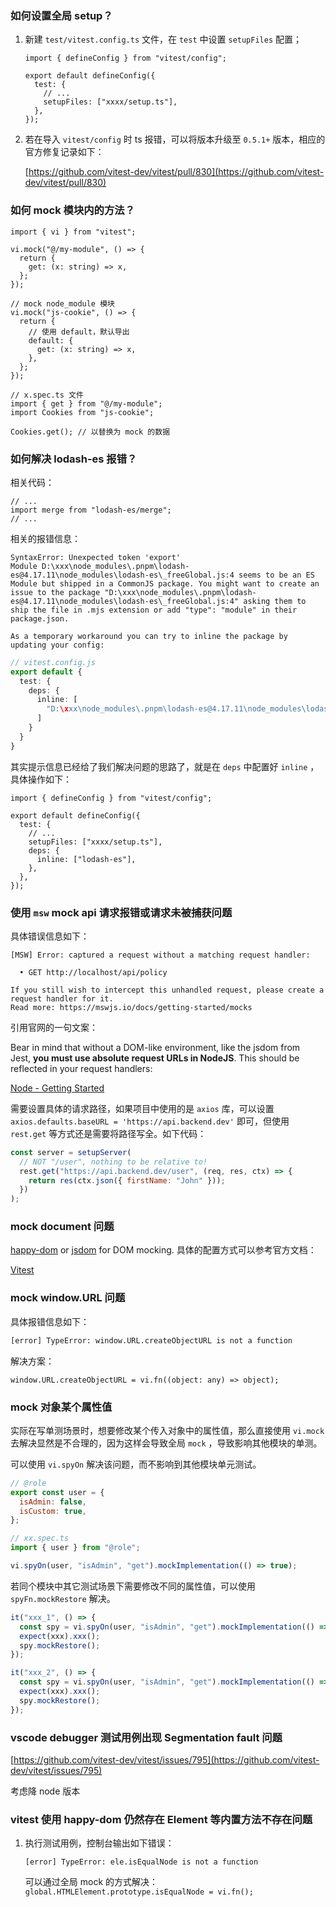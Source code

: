 ### 如何设置全局 setup？

1. 新建 `test/vitest.config.ts` 文件，在 `test` 中设置 `setupFiles` 配置；

   ```tsx
   import { defineConfig } from "vitest/config";

   export default defineConfig({
     test: {
       // ...
       setupFiles: ["xxxx/setup.ts"],
     },
   });
   ```

2. 若在导入 `vitest/config` 时 ts 报错，可以将版本升级至 `0.5.1+` 版本，相应的官方修复记录如下：

   [https://github.com/vitest-dev/vitest/pull/830](https://github.com/vitest-dev/vitest/pull/830)

### 如何 mock 模块内的方法？

```tsx
import { vi } from "vitest";

vi.mock("@/my-module", () => {
  return {
    get: (x: string) => x,
  };
});

// mock node_module 模块
vi.mock("js-cookie", () => {
  return {
    // 使用 default，默认导出
    default: {
      get: (x: string) => x,
    },
  };
});

// x.spec.ts 文件
import { get } from "@/my-module";
import Cookies from "js-cookie";

Cookies.get(); // 以替换为 mock 的数据
```

### 如何解决 lodash-es 报错？

相关代码：

```tsx
// ...
import merge from "lodash-es/merge";
// ...
```

相关的报错信息：

```shell
SyntaxError: Unexpected token 'export'
Module D:\xxx\node_modules\.pnpm\lodash-es@4.17.11\node_modules\lodash-es\_freeGlobal.js:4 seems to be an ES Module but shipped in a CommonJS package. You might want to create an issue to the package "D:\xxx\node_modules\.pnpm\lodash-es@4.17.11\node_modules\lodash-es\_freeGlobal.js:4" asking them to ship the file in .mjs extension or add "type": "module" in their package.json.

As a temporary workaround you can try to inline the package by updating your config:
```

```ts
// vitest.config.js
export default {
  test: {
    deps: {
      inline: [
        "D:\xxx\node_modules\.pnpm\lodash-es@4.17.11\node_modules\lodash-es\_freeGlobal.js:4"
      ]
    }
  }
}
```

其实提示信息已经给了我们解决问题的思路了，就是在 `deps` 中配置好 `inline` ，具体操作如下：

```tsx
import { defineConfig } from "vitest/config";

export default defineConfig({
  test: {
    // ...
    setupFiles: ["xxxx/setup.ts"],
    deps: {
      inline: ["lodash-es"],
    },
  },
});
```

### 使用 `msw` mock api 请求报错或请求未被捕获问题

具体错误信息如下：

```shell
[MSW] Error: captured a request without a matching request handler:

  • GET http://localhost/api/policy

If you still wish to intercept this unhandled request, please create a request handler for it.
Read more: https://mswjs.io/docs/getting-started/mocks
```

引用官网的一句文案：

Bear in mind that without a DOM-like environment, like the jsdom from Jest, **you must use absolute request URLs in NodeJS**. This should be reflected in your request handlers:

[Node - Getting Started](https://mswjs.io/docs/getting-started/integrate/node)

需要设置具体的请求路径，如果项目中使用的是 `axios` 库，可以设置 `axios.defaults.baseURL = 'https://api.backend.dev'` 即可，但使用 `rest.get` 等方式还是需要将路径写全。如下代码：

```jsx
const server = setupServer(
  // NOT "/user", nothing to be relative to!
  rest.get("https://api.backend.dev/user", (req, res, ctx) => {
    return res(ctx.json({ firstName: "John" }));
  })
);
```

### mock document 问题

[happy-dom](https://github.com/capricorn86/happy-dom) or [jsdom](https://github.com/jsdom/jsdom) for DOM mocking. 具体的配置方式可以参考官方文档：

[Vitest](https://vitest.dev/guide/features.html#mocking)

### mock window.URL 问题

具体报错信息如下：

```bash
[error] TypeError: window.URL.createObjectURL is not a function
```

解决方案：

`window.URL.createObjectURL = vi.fn((object: any) => object);`

### mock 对象某个属性值

实际在写单测场景时，想要修改某个传入对象中的属性值，那么直接使用 `vi.mock` 去解决显然是不合理的，因为这样会导致全局 `mock` ，导致影响其他模块的单测。

可以使用 `vi.spyOn` 解决该问题，而不影响到其他模块单元测试。

```jsx
// @role
export const user = {
  isAdmin: false,
  isCustom: true,
};

// xx.spec.ts
import { user } from "@role";

vi.spyOn(user, "isAdmin", "get").mockImplementation(() => true);
```

若同个模块中其它测试场景下需要修改不同的属性值，可以使用 `spyFn.mockRestore` 解决。

```jsx
it("xxx_1", () => {
  const spy = vi.spyOn(user, "isAdmin", "get").mockImplementation(() => true);
  expect(xxx).xxx();
  spy.mockRestore();
});

it("xxx_2", () => {
  const spy = vi.spyOn(user, "isAdmin", "get").mockImplementation(() => false);
  expect(xxx).xxx();
  spy.mockRestore();
});
```

### vscode debugger 测试用例出现 **Segmentation fault 问题**

[https://github.com/vitest-dev/vitest/issues/795](https://github.com/vitest-dev/vitest/issues/795)

考虑降 node 版本

### vitest 使用 happy-dom 仍然存在 Element 等内置方法不存在问题

1. 执行测试用例，控制台输出如下错误：

   `[error] TypeError: ele.isEqualNode is not a function`

   可以通过全局 mock 的方式解决：
   `global.HTMLElement.prototype.isEqualNode = vi.fn();`
